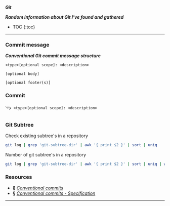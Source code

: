 ___Git___

***Random information about Git I've found and gathered***

* TOC
{:toc}

---

### Commit message

***Conventional Git commit message structure***

```
<type>[optional scope]: <description>

[optional body]

[optional footer(s)]
```

### Commit 

```git
࿓❯ <type>[optional scope]: <description> 
```

### Git Subtree

Check existing subtree's in a repository

```bash
git log | grep 'git-subtree-dir' | awk '{ print $2 }' | sort | uniq
```

Number of git subtree's in a repository

```bash
git log | grep 'git-subtree-dir' | awk '{ print $2 }' | sort | uniq | wc -l
```

### Resources

+ **§** [_Conventional commits_](https://www.conventionalcommits.org/en/v1.0.0/)
+ **§** [_Conventional commits - Specification_](https://www.conventionalcommits.org/en/v1.0.0/#specification)

---

